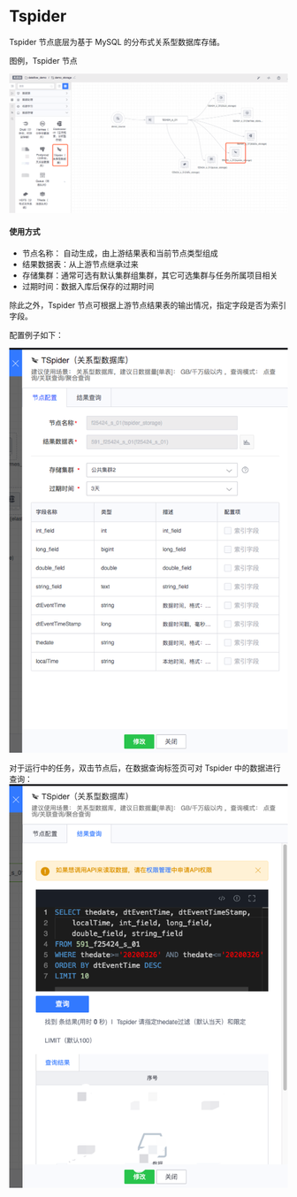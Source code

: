 # Tspider
Tspider 节点底层为基于 MySQL 的分布式关系型数据库存储。

图例，Tspider 节点

![](../../../../assets/dataflow/components/storage/dataflow-tspider.png)

#### 使用方式
- 节点名称： 自动生成，由上游结果表和当前节点类型组成
- 结果数据表：从上游节点继承过来
- 存储集群：通常可选有默认集群组集群，其它可选集群与任务所属项目相关
- 过期时间：数据入库后保存的过期时间

除此之外，Tspider 节点可根据上游节点结果表的输出情况，指定字段是否为索引字段。

配置例子如下：

![](../../../../assets/dataflow/components/storage/dataflow-tspider-example.png)

对于运行中的任务，双击节点后，在数据查询标签页可对 Tspider 中的数据进行查询：
![](../../../../assets/dataflow/components/storage/dataflow-tspider-query.png)

